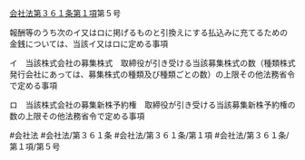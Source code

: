 [会社法第３６１条第１項](会社法＿＿＿＿第３６１条第１項)第５号

報酬等のうち次のイ又はロに掲げるものと引換えにする払込みに充てるための金銭については、当該イ又はロに定める事項

イ　当該株式会社の募集株式　取締役が引き受ける当該募集株式の数（種類株式発行会社にあっては、募集株式の種類及び種類ごとの数）の上限その他法務省令で定める事項

ロ　当該株式会社の募集新株予約権　取締役が引き受ける当該募集新株予約権の数の上限その他法務省令で定める事項


#会社法
#会社法/第３６１条
#会社法/第３６１条/第１項
#会社法/第３６１条/第１項/第５号
